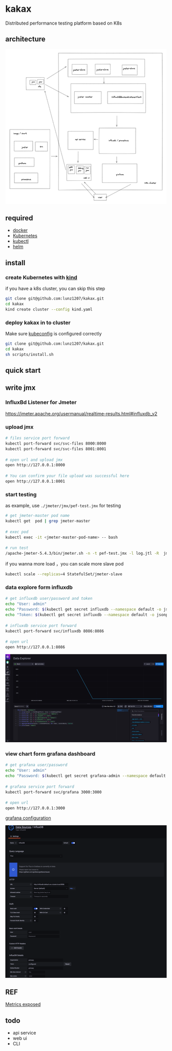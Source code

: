 # kakax

Distributed performance testing platform based on K8s

## architecture

![img.png](docs/images/architecture.jpg)

## required

- [docker](https://hub.docker.com/editions/community/docker-ce-desktop-mac)
- [Kubernetes](https://zh.wikipedia.org/zh-hans/Kubernetes)
- [kubectl](https://www.kubernetes.org.cn/installkubectl)
- [helm](https://helm.sh/zh/docs/intro/install/)

## install

### create Kubernetes with [kind](https://kind.sigs.k8s.io/docs/user/quick-start/#installation)

if you have a k8s cluster, you can skip this step

```bash
git clone git@github.com:lunz1207/kakax.git
cd kakax
kind create cluster --config kind.yaml
```

### deploy kakax in to cluster

Make sure [kubeconfig](https://kubernetes.io/zh/docs/concepts/configuration/organize-cluster-access-kubeconfig) is configured correctly

```bash
git clone git@github.com:lunz1207/kakax.git
cd kakax
sh scripts/install.sh 
```

## quick start

## write jmx

### InfluxBd Listener for Jmeter

<https://jmeter.apache.org/usermanual/realtime-results.html#influxdb_v2>

### upload jmx

```bash
# files service port forward
kubectl port-forward svc/svc-files 8000:8000
kubectl port-forward svc/svc-files 8001:8001

# open url and upload jmx
open http://127.0.0.1:8000

# You can confirm your file upload was successful here 
open http://127.0.0.1:8001
```

### start testing

as example, use `./jmeter/jmx/pef-test.jmx` for testing

```bash
# get jmeter-master pod name
kubectl get  pod | grep jmeter-master

# exec pod
kubectl exec -it <jmeter-master-pod-name> -- bash

# run test
/apache-jmeter-5.4.3/bin/jmeter.sh -n -t pef-test.jmx -l log.jtl -R  jmeter-slave-0.jmeter-slave.default.svc.cluster.local:1099
```

if you wanna more load ，you can scale more slave pod

```bash
kubectl scale --replicas=4 StatefulSet/jmeter-slave
```

### data explore form influxdb

```bash
# get influxdb user/password and token
echo "User: admin"
echo "Password: $(kubectl get secret influxdb --namespace default -o jsonpath="{.data.admin-user-password}" | base64 --decode)"
echo "Token: $(kubectl get secret influxdb --namespace default -o jsonpath="{.data.admin-user-token}" | base64 --decode)"

# influxdb service port forward
kubectl port-forward svc/influxdb 8086:8086

# open url
open http://127.0.0.1:8086
```

![img.png](docs/images/data-explore.jpg)

### view chart form grafana dashboard

```bash
# get grafana user/password 
echo "User: admin"
echo "Password: $(kubectl get secret grafana-admin --namespace default -o jsonpath="{.data.GF_SECURITY_ADMIN_PASSWORD}" | base64 --decode)"

# grafana service port forward
kubectl port-forward svc/grafana 3000:3000

# open url
open http://127.0.0.1:3000
```

[grafana configuration](https://jmeter.apache.org/usermanual/realtime-results.html#grafana_configuration)

![img.png](docs/images/import-influxdb-to-grafana.png)

## REF

[Metrics exposed](https://jmeter.apache.org/usermanual/realtime-results.html#metrics)

## todo

- api service
- web ui
- CLI
